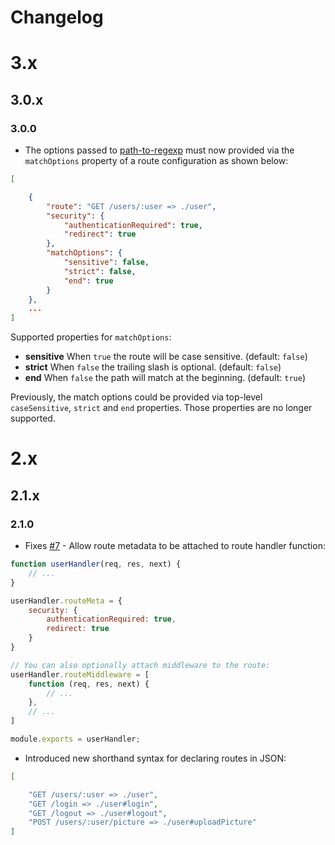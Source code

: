 Changelog
=========

# 3.x

## 3.0.x

### 3.0.0

- The options passed to [path-to-regexp](https://github.com/component/path-to-regexp) must now provided via the `matchOptions` property of a route configuration as shown below:

```json
[

    {
        "route": "GET /users/:user => ./user",
        "security": {
            "authenticationRequired": true,
            "redirect": true
        },
        "matchOptions": {
            "sensitive": false,
            "strict": false,
            "end": true
        }
    },
    ...
]
```

Supported properties for `matchOptions`:

- **sensitive** When `true` the route will be case sensitive. (default: `false`)
- **strict** When `false` the trailing slash is optional. (default: `false`)
- **end** When `false` the path will match at the beginning. (default: `true`)

Previously, the match options could be provided via top-level `caseSensitive`, `strict` and `end` properties. Those properties are no longer supported.

# 2.x

## 2.1.x

### 2.1.0

- Fixes [#7](https://github.com/patrick-steele-idem/meta-router/issues/7) - Allow route metadata to be attached to route handler function:

```javascript
function userHandler(req, res, next) {
    // ...
}

userHandler.routeMeta = {
    security: {
        authenticationRequired: true,
        redirect: true
    }
}

// You can also optionally attach middleware to the route:
userHandler.routeMiddleware = [
    function (req, res, next) {
        // ...
    },
    // ...
]

module.exports = userHandler;
```

- Introduced new shorthand syntax for declaring routes in JSON:

```json
[

    "GET /users/:user => ./user",
    "GET /login => ./user#login",
    "GET /logout => ./user#logout",
    "POST /users/:user/picture => ./user#uploadPicture"
]
```
